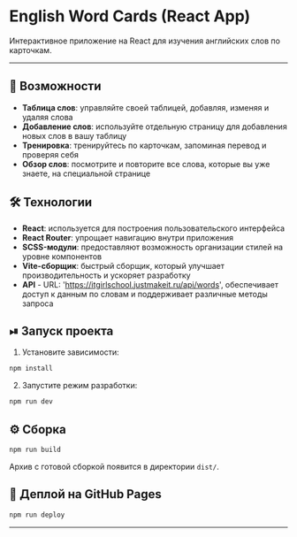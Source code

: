 # English Word Cards (React App)

Интерактивное приложение на React для изучения английских слов по карточкам.

---

## 🚀 Возможности

 - **Таблица слов**: управляйте своей таблицей, добавляя, изменяя и удаляя слова
 - **Добавление слов**: используйте отдельную страницу для добавления новых слов в вашу таблицу
 - **Тренировка**: тренируйтесь по карточкам, запоминая перевод и проверяя себя
 - **Обзор слов**: посмотрите и повторите все слова, которые вы уже знаете, на специальной странице

## 🛠 Технологии

- **React**: используется для построения пользовательского интерфейса
- **React Router**: упрощает навигацию внутри приложения
- **SCSS-модули**: предоставляют возможность организации стилей на уровне компонентов
- **Vite-сборщик**: быстрый сборщик, который улучшает производительность и ускоряет разработку
- **API** - URL: 'https://itgirlschool.justmakeit.ru/api/words', обеспечивает доступ к данным по словам и поддерживает различные методы запроса

## ⏯ Запуск проекта

1. Установите зависимости:

```bash
npm install
```

2. Запустите режим разработки:

```bash
npm run dev 
```

## ⚙️ Сборка

```bash
npm run build
```

Архив с готовой сборкой появится в директории `dist/`.

## 🚢 Деплой на GitHub Pages

```bash
npm run deploy
```

---
